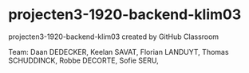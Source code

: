 # projecten3-1920-backend-klim03
projecten3-1920-backend-klim03 created by GitHub Classroom

Team:
Daan DEDECKER,
Keelan SAVAT,
Florian LANDUYT,
Thomas SCHUDDINCK,
Robbe DECORTE,
Sofie SERU,
